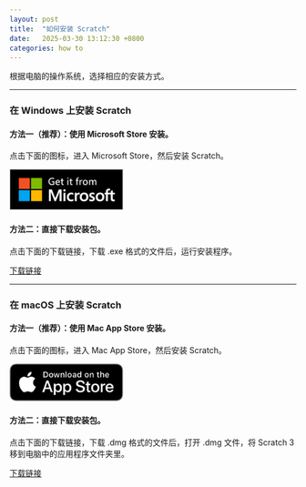 ```yaml
---
layout: post
title:  "如何安装 Scratch"
date:   2025-03-30 13:12:30 +0800
categories: how to
---
```


根据电脑的操作系统，选择相应的安装方式。

---


### 在 Windows 上安装 Scratch

#### 方法一（推荐）：使用 Microsoft Store 安装。

点击下面的图标，进入 Microsoft Store，然后安装 Scratch。

<a href="https://www.microsoft.com/store/apps/9pfgj25jl6x3?cid=storebadge&ocid=badge">
    <img src="/assets/img/windows-store-badge.svg" alt="Windows Store Badge" width="200">
</a>

#### 方法二：直接下载安装包。

点击下面的下载链接，下载 .exe 格式的文件后，运行安装程序。

[下载链接](https://dpfy.sharepoint.com/:u:/s/maker/ESkl_DQkESBHh0Wf6qvBoxEBlNzoZDHvVCkw3SgUgVXEeA)

---


### 在 macOS 上安装 Scratch

#### 方法一（推荐）：使用 Mac App Store 安装。

点击下面的图标，进入 Mac App Store，然后安装 Scratch。

<a href="https://apps.apple.com/us/app/scratch-desktop/id1446785996?mt=12">
    <img src="/assets/img/mac-store-badge.svg" alt="Mac App Store Badge" width="200">
</a>

#### 方法二：直接下载安装包。

点击下面的下载链接，下载 .dmg 格式的文件后，打开 .dmg 文件，将 Scratch 3 移到电脑中的应用程序文件夹里。

[下载链接](https://dpfy.sharepoint.com/:u:/s/maker/EVq020e2wwJCj4hClvpMS38BuAXxVdWqeAtEVLVi8AkjgA)
